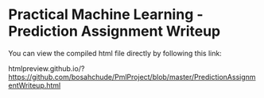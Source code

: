 Practical Machine Learning - Prediction Assignment Writeup
==========
You can view the compiled html file directly by following this link:

htmlpreview.github.io/?https://github.com/bosahchude/PmlProject/blob/master/PredictionAssignmentWriteup.html
